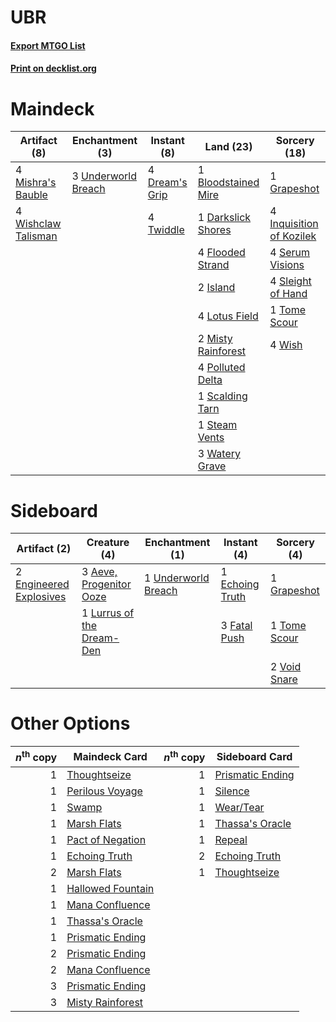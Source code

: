 # UBR

#### [Export MTGO List](../collection/UBR/UBR.txt)
#### [Print on decklist.org](http://decklist.org/?deckmain=1%09Bloodstained%20Mire%0A1%09Darkslick%20Shores%0A4%09Dream's%20Grip%0A4%09Flooded%20Strand%0A1%09Grapeshot%0A4%09Inquisition%20of%20Kozilek%0A2%09Island%0A4%09Lotus%20Field%0A4%09Mishra's%20Bauble%0A2%09Misty%20Rainforest%0A4%09Polluted%20Delta%0A1%09Scalding%20Tarn%0A4%09Serum%20Visions%0A4%09Sleight%20of%20Hand%0A1%09Steam%20Vents%0A1%09Tome%20Scour%0A4%09Twiddle%0A3%09Underworld%20Breach%0A3%09Watery%20Grave%0A4%09Wish%0A4%09Wishclaw%20Talisman&deckside=3%09Aeve,%20Progenitor%20Ooze%0A1%09Echoing%20Truth%0A2%09Engineered%20Explosives%0A3%09Fatal%20Push%0A1%09Grapeshot%0A1%09Lurrus%20of%20the%20Dream-Den%0A1%09Tome%20Scour%0A1%09Underworld%20Breach%0A2%09Void%20Snare)
# Maindeck

|                                         Artifact (8)                                         |                                       Enchantment (3)                                        |                                      Instant (8)                                       |                                          Land (23)                                           |                                           Sorcery (18)                                            |
|----------------------------------------------------------------------------------------------|----------------------------------------------------------------------------------------------|----------------------------------------------------------------------------------------|----------------------------------------------------------------------------------------------|---------------------------------------------------------------------------------------------------|
|4 [Mishra's Bauble](http://gatherer.wizards.com/Pages/Card/Details.aspx?multiverseid=122122)  |3 [Underworld Breach](http://gatherer.wizards.com/Pages/Card/Details.aspx?multiverseid=476412)|4 [Dream's Grip](http://gatherer.wizards.com/Pages/Card/Details.aspx?multiverseid=48159)|1 [Bloodstained Mire](http://gatherer.wizards.com/Pages/Card/Details.aspx?multiverseid=405094)|1 [Grapeshot](http://gatherer.wizards.com/Pages/Card/Details.aspx?multiverseid=426588)             |
|4 [Wishclaw Talisman](http://gatherer.wizards.com/Pages/Card/Details.aspx?multiverseid=473072)|                                                                                              |4 [Twiddle](http://gatherer.wizards.com/Pages/Card/Details.aspx?multiverseid=730)       |1 [Darkslick Shores](http://gatherer.wizards.com/Pages/Card/Details.aspx?multiverseid=209400) |4 [Inquisition of Kozilek](http://gatherer.wizards.com/Pages/Card/Details.aspx?multiverseid=416897)|
|                                                                                              |                                                                                              |                                                                                        |4 [Flooded Strand](http://gatherer.wizards.com/Pages/Card/Details.aspx?multiverseid=405098)   |4 [Serum Visions](http://gatherer.wizards.com/Pages/Card/Details.aspx?multiverseid=50145)          |
|                                                                                              |                                                                                              |                                                                                        |2 [Island](http://gatherer.wizards.com/Pages/Card/Details.aspx?multiverseid=439857)           |4 [Sleight of Hand](http://gatherer.wizards.com/Pages/Card/Details.aspx?multiverseid=25557)        |
|                                                                                              |                                                                                              |                                                                                        |4 [Lotus Field](http://gatherer.wizards.com/Pages/Card/Details.aspx?multiverseid=467003)      |1 [Tome Scour](http://gatherer.wizards.com/Pages/Card/Details.aspx?multiverseid=191598)            |
|                                                                                              |                                                                                              |                                                                                        |2 [Misty Rainforest](http://gatherer.wizards.com/Pages/Card/Details.aspx?multiverseid=405102) |4 [Wish](http://gatherer.wizards.com/Pages/Card/Details.aspx?multiverseid=527453)                  |
|                                                                                              |                                                                                              |                                                                                        |4 [Polluted Delta](http://gatherer.wizards.com/Pages/Card/Details.aspx?multiverseid=405104)   |                                                                                                   |
|                                                                                              |                                                                                              |                                                                                        |1 [Scalding Tarn](http://gatherer.wizards.com/Pages/Card/Details.aspx?multiverseid=405107)    |                                                                                                   |
|                                                                                              |                                                                                              |                                                                                        |1 [Steam Vents](http://gatherer.wizards.com/Pages/Card/Details.aspx?multiverseid=405109)      |                                                                                                   |
|                                                                                              |                                                                                              |                                                                                        |3 [Watery Grave](http://gatherer.wizards.com/Pages/Card/Details.aspx?multiverseid=405114)     |                                                                                                   |


# Sideboard

|                                          Artifact (2)                                           |                                            Creature (4)                                            |                                       Enchantment (1)                                        |                                       Instant (4)                                        |                                      Sorcery (4)                                      |
|-------------------------------------------------------------------------------------------------|----------------------------------------------------------------------------------------------------|----------------------------------------------------------------------------------------------|------------------------------------------------------------------------------------------|---------------------------------------------------------------------------------------|
|2 [Engineered Explosives](http://gatherer.wizards.com/Pages/Card/Details.aspx?multiverseid=50139)|3 [Aeve, Progenitor Ooze](http://gatherer.wizards.com/Pages/Card/Details.aspx?multiverseid=522224)  |1 [Underworld Breach](http://gatherer.wizards.com/Pages/Card/Details.aspx?multiverseid=476412)|1 [Echoing Truth](http://gatherer.wizards.com/Pages/Card/Details.aspx?multiverseid=405212)|1 [Grapeshot](http://gatherer.wizards.com/Pages/Card/Details.aspx?multiverseid=426588) |
|                                                                                                 |1 [Lurrus of the Dream-Den](http://gatherer.wizards.com/Pages/Card/Details.aspx?multiverseid=479746)|                                                                                              |3 [Fatal Push](http://gatherer.wizards.com/Pages/Card/Details.aspx?multiverseid=423724)   |1 [Tome Scour](http://gatherer.wizards.com/Pages/Card/Details.aspx?multiverseid=191598)|
|                                                                                                 |                                                                                                    |                                                                                              |                                                                                          |2 [Void Snare](http://gatherer.wizards.com/Pages/Card/Details.aspx?multiverseid=383429)|


# Other Options

|*n*<sup>th</sup> copy|                                       Maindeck Card                                       |*n*<sup>th</sup> copy|                                      Sideboard Card                                       |
|--------------------:|-------------------------------------------------------------------------------------------|--------------------:|-------------------------------------------------------------------------------------------|
|                    1|[Thoughtseize](http://gatherer.wizards.com/Pages/Card/Details.aspx?multiverseid=438676)    |                    1|[Prismatic Ending](http://gatherer.wizards.com/Pages/Card/Details.aspx?multiverseid=522101)|
|                    1|[Perilous Voyage](http://gatherer.wizards.com/Pages/Card/Details.aspx?multiverseid=435219) |                    1|[Silence](http://gatherer.wizards.com/Pages/Card/Details.aspx?multiverseid=191083)         |
|                    1|[Swamp](http://gatherer.wizards.com/Pages/Card/Details.aspx?multiverseid=439858)           |                    1|[Wear/Tear](http://gatherer.wizards.com/Pages/Card/Details.aspx?multiverseid=368950)       |
|                    1|[Marsh Flats](http://gatherer.wizards.com/Pages/Card/Details.aspx?multiverseid=405101)     |                    1|[Thassa's Oracle](http://gatherer.wizards.com/Pages/Card/Details.aspx?multiverseid=476324) |
|                    1|[Pact of Negation](http://gatherer.wizards.com/Pages/Card/Details.aspx?multiverseid=442057)|                    1|[Repeal](http://gatherer.wizards.com/Pages/Card/Details.aspx?multiverseid=405357)          |
|                    1|[Echoing Truth](http://gatherer.wizards.com/Pages/Card/Details.aspx?multiverseid=405212)   |                    2|[Echoing Truth](http://gatherer.wizards.com/Pages/Card/Details.aspx?multiverseid=405212)   |
|                    2|[Marsh Flats](http://gatherer.wizards.com/Pages/Card/Details.aspx?multiverseid=405101)     |                    1|[Thoughtseize](http://gatherer.wizards.com/Pages/Card/Details.aspx?multiverseid=438676)    |
|                    1|[Hallowed Fountain](http://gatherer.wizards.com/Pages/Card/Details.aspx?multiverseid=97071)|                     |                                                                                           |
|                    1|[Mana Confluence](http://gatherer.wizards.com/Pages/Card/Details.aspx?multiverseid=409573) |                     |                                                                                           |
|                    1|[Thassa's Oracle](http://gatherer.wizards.com/Pages/Card/Details.aspx?multiverseid=476324) |                     |                                                                                           |
|                    1|[Prismatic Ending](http://gatherer.wizards.com/Pages/Card/Details.aspx?multiverseid=522101)|                     |                                                                                           |
|                    2|[Prismatic Ending](http://gatherer.wizards.com/Pages/Card/Details.aspx?multiverseid=522101)|                     |                                                                                           |
|                    2|[Mana Confluence](http://gatherer.wizards.com/Pages/Card/Details.aspx?multiverseid=409573) |                     |                                                                                           |
|                    3|[Prismatic Ending](http://gatherer.wizards.com/Pages/Card/Details.aspx?multiverseid=522101)|                     |                                                                                           |
|                    3|[Misty Rainforest](http://gatherer.wizards.com/Pages/Card/Details.aspx?multiverseid=405102)|                     |                                                                                           |

